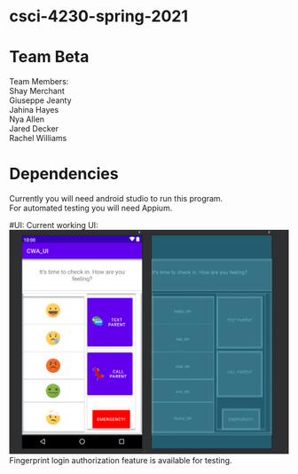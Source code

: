 # csci-4230-spring-2021
# Team Beta

Team Members: <br>
Shay Merchant <br> Giuseppe Jeanty <br> Jahina Hayes <br> Nya Allen <br> Jared Decker <br> Rachel Williams

# Dependencies 
Currently you will need android studio to run this program. <br>
For automated testing you will need Appium.

#UI:
Current working UI:
![](screenshots/working_ui.png)
Fingerprint login authorization feature is available for testing.
